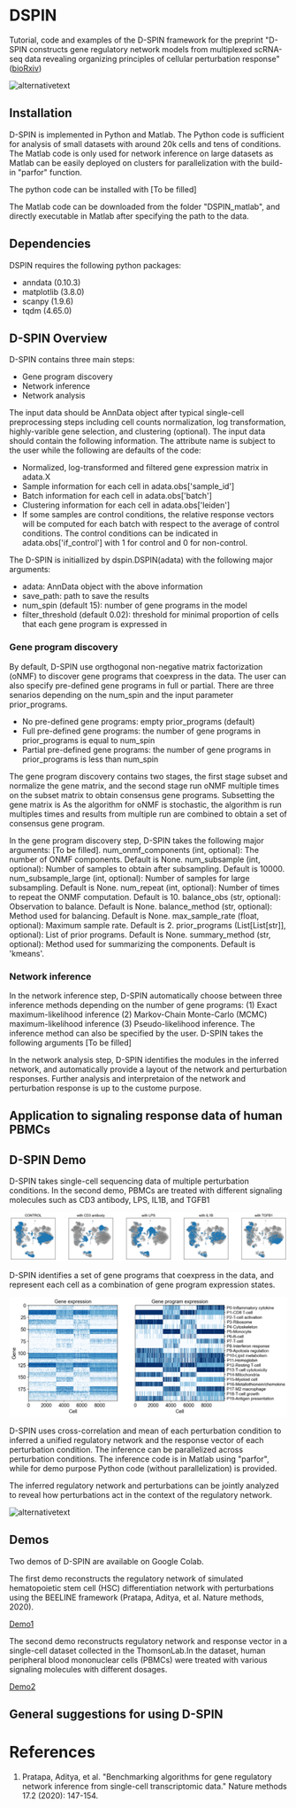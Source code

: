 # DSPIN

Tutorial, code and examples of the D-SPIN framework for the preprint "D-SPIN constructs gene regulatory network models from multiplexed scRNA-seq data revealing organizing principles of cellular perturbation response" ([bioRxiv](https://www.biorxiv.org/content/10.1101/2023.04.19.537364))

![alternativetext](/figure/readme/Figure1_20230309_Inna.png)

## Installation

D-SPIN is implemented in Python and Matlab. The Python code is sufficient for analysis of small datasets with around 20k cells and tens of conditions. The Matlab code is only used for network inference on large datasets as Matlab can be easily deployed on clusters for parallelization with the build-in "parfor" function. 

The python code can be installed with [To be filled]

The Matlab code can be downloaded from the folder "DSPIN_matlab", and directly executable in Matlab after specifying the path to the data. 

## Dependencies

DSPIN requires the following python packages:

- anndata (0.10.3)
- matplotlib (3.8.0)
- scanpy (1.9.6)
- tqdm (4.65.0)

## D-SPIN Overview

D-SPIN contains three main steps: 
* Gene program discovery
* Network inference
* Network analysis

The input data should be AnnData object after typical single-cell preprocessing steps including cell counts normalization, log transformation, highly-varible gene selection, and clustering (optional). The input data should contain the following information. The attribute name is subject to the user while the following are defaults of the code:
* Normalized, log-transformed and filtered gene expression matrix in adata.X
* Sample information for each cell in adata.obs['sample_id']
* Batch information for each cell in adata.obs['batch']
* Clustering information for each cell in adata.obs['leiden']
* If some samples are control conditions, the relative response vectors will be computed for each batch with respect to the average of control conditions. The control conditions can be indicated in adata.obs['if_control'] with 1 for control and 0 for non-control.

The D-SPIN is initiallized by dspin.DSPIN(adata) with the following major arguments:

* adata: AnnData object with the above information
* save_path: path to save the results
* num_spin (default 15): number of gene programs in the model
* filter_threshold (default 0.02): threshold for minimal proportion of cells that each gene program is expressed in

### Gene program discovery

By default, D-SPIN use orgthogonal non-negative matrix factorization (oNMF) to discover gene programs that coexpress in the data. The user can also specify pre-defined gene programs in full or partial. There are three senarios depending on the num_spin and the input parameter prior_programs.
* No pre-defined gene programs: empty prior_programs (default)
* Full pre-defined gene programs: the number of gene programs in prior_programs is equal to num_spin
* Partial pre-defined gene programs: the number of gene programs in prior_programs is less than num_spin

The gene program discovery contains two stages, the first stage subset and normalize the gene matrix, and the second stage run oNMF multiple times on the subset matrix to obtain consensus gene programs. Subsetting the gene matrix is 
As the algorithm for oNMF is stochastic, the algorithm is run multiples times and results from multiple run are combined to obtain a set of consensus gene program. 

In the gene program discovery step, D-SPIN takes the following major arguments: 
[To be filled]. 
num_onmf_components (int, optional): The number of ONMF components. Default is None.
num_subsample (int, optional): Number of samples to obtain after subsampling. Default is 10000.
num_subsample_large (int, optional): Number of samples for large subsampling. Default is None.
num_repeat (int, optional): Number of times to repeat the ONMF computation. Default is 10.
balance_obs (str, optional): Observation to balance. Default is None.
balance_method (str, optional): Method used for balancing. Default is None.
max_sample_rate (float, optional): Maximum sample rate. Default is 2.
prior_programs (List[List[str]], optional): List of prior programs. Default is None.
summary_method (str, optional): Method used for summarizing the components. Default is 'kmeans'.

### Network inference

In the network inference step, D-SPIN automatically choose between three inference methods depending on the number of gene programs: (1) Exact maximum-likelihood inference (2) Markov-Chain Monte-Carlo (MCMC) maximum-likelihood inference (3) Pseudo-likelihood inference. The inference method can also be specified by the user. D-SPIN takes the following arguments [To be filled]

In the network analysis step, D-SPIN identifies the modules in the inferred network, and automatically provide a layout of the network and perturbation responses. Further analysis and interpretaion of the network and perturbation response is up to the custome purpose. 

## Application to signaling response data of human PBMCs


## D-SPIN Demo

D-SPIN takes single-cell sequencing data of multiple perturbation conditions. In the second demo, PBMCs are treated with different signaling molecules such as CD3 antibody, LPS, IL1B, and TGFB1

![alternativetext](/figure/thomsonlab_signaling/example_conditions.png)

D-SPIN identifies a set of gene programs that coexpress in the data, and represent each cell as a combination of gene program expression states. 

![alternativetext](/figure/thomsonlab_signaling/gene_program_example.png)

D-SPIN uses cross-correlation and mean of each perturbation condition to inferred a unified regulatory network and the response vector of each perturbation condition. The inference can be parallelized across perturbation conditions. The inference code is in Matlab using "parfor", while for demo purpose Python code (without parallelization) is provided.

The inferred regulatory network and perturbations can be jointly analyzed to reveal how perturbations act in the context of the regulatory network.

![alternativetext](/figure/thomsonlab_signaling/joint_network_perturbation.png)

## Demos

Two demos of D-SPIN are available on Google Colab. 

The first demo reconstructs the regulatory network of simulated hematopoietic stem cell (HSC) differentiation network with perturbations using the BEELINE framework (Pratapa, Aditya, et al. Nature methods, 2020). 

[Demo1](https://colab.research.google.com/drive/1YdvjNiCkyGx-azXzXz7gqjGGE9RXrDbL?usp=sharing)

The second demo reconstructs regulatory network and response vector in a single-cell dataset collected in the ThomsonLab.In the dataset, human peripheral blood mononuclear cells (PBMCs) were treated with various signaling molecules with different dosages. 

[Demo2](https://colab.research.google.com/drive/1zrWFZWtaHQAzG88jgtovCPzt3wiXdlwf?usp=sharing)

## General suggestions for using D-SPIN

# References

1. Pratapa, Aditya, et al. "Benchmarking algorithms for gene regulatory network inference from single-cell transcriptomic data." Nature methods 17.2 (2020): 147-154.

